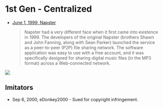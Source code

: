 # 1st Gen - Centralized

* [June 1, 1999, Napster](https://www.lifewire.com/history-of-napster-2438592)
  > Napster had a very different face when it first came into existence in 1999. The developers of the original Napster (brothers Shawn and John Fanning, along with Sean Parker) launched the service as a peer-to-peer (P2P) file sharing network. The software application was easy to use with a free account, and it was specifically designed for sharing digital music files (in the MP3 format) across a Web-connected network.

[![](http://static.howstuffworks.com/gif/napster.gif)](http://wiki.sjs.org/wiki/index.php/History_of_Computers_-_P2P_Networks)

## Imitators

* Sep 6, 2000, eDonkey2000 - Sued for copyright infringement.

